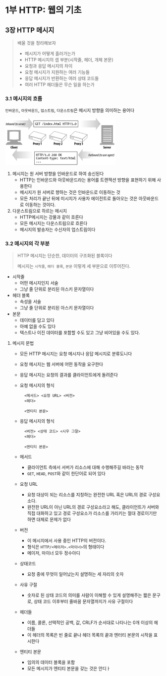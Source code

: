 # 1부 HTTP: 웹의 기초

## 3장 HTTP 메시지

> 배울 것을 정리해보자
>
> - 메시지가 어떻게 흘러가는가
> - HTTP 메시지의 셉 부분(시작줄, 헤더, 개체 본문)
> - 요청과 응답 메시지의 차이
> - 요청 메시지가 지원하는 여러 기능들
> - 응답 메시지가 반환하는 여러 상태 코드들
> - 여러 HTTP 헤더들은 무슨 일을 하는가

### 3.1 메시지의 흐름

`인바운드`, `아웃바운드`, `업스트림`, `다운스트림`은 메시지 방향을 의미하는 용어다

![](images_qmasem_post_bb942d1f-0054-4450-a240-8f2438fbe67d_image.png)

1. 메시지는 원 서버 방향을 인바운드로 하여 송신된다
   - HTTP는 인바운드와 아웃바운드라는 용어를 트랜잭션 방향을 표현하기 위해 사용한다
   - 메시지가 원 서버로 향하는 것은 인바운드로 이동하는 것
   - 모든 처리가 끝난 뒤에 미시지가 사용자 에이전트로 돌아오는 것은 아웃바운드로 이동하는 것이다.
2. 다운스트림으로 하르는 메시지
   - HTTP메시지는 강물과 같이 흐른다
   - 모든 메시지는 다운스트림으로 흐른다
   - 메시지의 발송자는 수신자의 업스트림이다

### 3.2 메시지의 각 부분

> HTTP 메시지는 단순한, 데이터의 구조화된 블록이다
>
> 메시지는 `시작줄`, `헤더 블록`, `본문` 이렇게 세 부분으로 이루어진다.

- 시작줄
  - 어떤 메시지인지 서술
  - 그냥 줄 단위로 분리된 아스키 문자열이다
- 헤더 블록
  - 속성을 서술
  - 그냥 줄 단위로 분리된 아스키 문자열이다
- 본문
  - 데이터를 담고 있다
  - 아예 없을 수도 있다
  - 텍스트나 이진 데이터를 포함할 수도 있고 그냥 비어있을 수도 있다.

1. 메시지 문법

   - 모든 HTTP 메시지는 요청 메시지나 응답 메시지로 분류도니다
   - 요청 메시지는 웹 서버에 어떤 동작을 요구한다
   - 응답 메시지는 요청의 결과를 클라이언트에게 돌려준다
   - 요청 메시지의 형식

     ```
       <메서드> <요청 URL> <버전>
       <헤더>

       <엔티티 본문>
     ```

   - 응답 메시지의 형식

     ```
       <버전> <상태 코드> <시우 그잘>
       <헤더>

       <엔티티 본문>
     ```

   - 메서드
     - 클라이언트 측에서 서버가 리소스에 대해 수행해주길 바라는 동작
     - `GET`, `HEAD`, `POST`와 같이 한단어로 되어 있다
   - 요청 URL
     - 요청 대상이 되는 리소스를 지칭하는 완전한 URL 혹은 URL의 경로 구성요소다.
     - 완전한 URL이 아닌 URL의 경로 구성요소라고 해도, 클라이언트가 서버와 직접 대화하고 있고 경로 구성요소가 리소스를 가리키는 절대 경로이기만 하면 대체로 문제가 없다
   - 버전
     - 이 메시지에서 사용 중인 HTTP의 버전이다.
     - 형식은 `HTTP/<메이저>.<마이너>`의 형태이다
     - 메이저, 마이너 모두 정수아디
   - 상태코드
     - 요청 중에 무엇이 일어났는지 설명하는 세 자리의 숫자
   - 사유 구절
     - 숫자로 된 상태 코드의 의미를 사람이 이해할 수 있게 설명해주는 짧은 문구로, 상태 코드 이후부터 줄바꿈 문자열까지가 사유 구절이다
   - 헤더들
     - 이름, 콜론, 선택적인 공백, 값, CRLF가 순서대로 나타나는 0개 이상의 헤더들
     - 이 헤더의 목록은 빈 줄로 끝나 헤더 목록의 끝과 엔터티 본문의 시작을 표시한다
   - 엔티티 본문
     - 임의의 데이터 블록을 포함
     - 모든 메시지가 엔티티 본문을 갖는 것은 안디ㅏ
